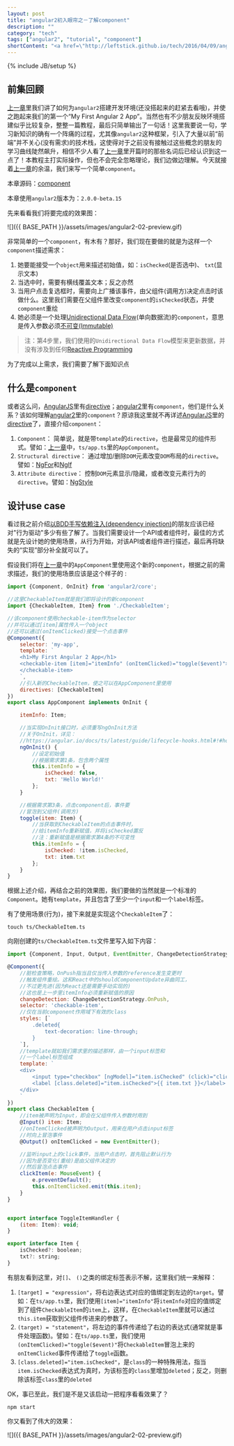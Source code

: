 ```yaml
---
layout: post
title: "angular2初入眼帘之－了解component"
description: ""
category: "tech"
tags: ["angular2", "tutorial", "component"]
shortContent: "<a href=\"http://leftstick.github.io/tech/2016/04/09/angular2-01-env\">上一章</a>里我们讲了如何为<code>angular2</code>搭建开发环境(还没搭起来的赶紧去看哦)，并使之跑起来我们的第一个“My First Angular 2 App”。当然也有不少朋友反映环境搭建似乎比较复杂，整整一篇教程，最后只简单输出了一句话！这里我要说一句，学习新知识的确有一个阵痛的过程，尤其像<code>angular2</code>这种框架，引入了大量以前“前端”并不关心(没有需求)的技术栈，这使得对于之前没有接触过这些概念的朋友的学习曲线陡然飙升，相信不少人看了<a href=\"http://leftstick.github.io/tech/2016/04/09/angular2-01-env\">上一章</a>里开篇时的那些名词后已经认识到这一点了！本教程主打实际操作，但也不会完全忽略理论，我们边做边理解。今天就接着<a href=\"http://leftstick.github.io/tech/2016/04/09/angular2-01-env\">上一章</a>的余温，我们来写一个简单<code>component</code>。"
---
```

{% include JB/setup %}

## 前集回顾 ##

[上一章][previous-url]里我们讲了如何为`angular2`搭建开发环境(还没搭起来的赶紧去看哦)，并使之跑起来我们的第一个“My First Angular 2 App”。当然也有不少朋友反映环境搭建似乎比较复杂，整整一篇教程，最后只简单输出了一句话！这里我要说一句，学习新知识的确有一个阵痛的过程，尤其像`angular2`这种框架，引入了大量以前“前端”并不关心(没有需求)的技术栈，这使得对于之前没有接触过这些概念的朋友的学习曲线陡然飙升，相信不少人看了[上一章][previous-url]里开篇时的那些名词后已经认识到这一点了！本教程主打实际操作，但也不会完全忽略理论，我们边做边理解。今天就接着[上一章][previous-url]的余温，我们来写一个简单`component`。

本章源码：[component](https://github.com/leftstick/angular2-lesson/tree/master/examples/component)

本章使用`angular2`版本为：`2.0.0-beta.15`

先来看看我们将要完成的效果图：

![]({{ BASE_PATH }}/assets/images/angular2-02-preview.gif)

非常简单的一个`component`，有木有？那好，我们现在要做的就是为这样一个`component`描述需求：

1. 她要能接受一个`object`用来描述初始值，如：`isChecked`(是否选中)、 `txt`(显示文本)
2. 当选中时，需要有横线覆盖文本；反之亦然
3. 当用户点击复选框时，需要向上广播该事件，由父组件(调用方)决定点击时该做什么。这里我们需要在父组件里改变`component`的`isChecked`状态，并使`component`重绘
4. 她必须是一个处理[Unidirectional Data Flow](https://medium.com/@AdamRNeary/unidirectional-data-flow-yes-flux-i-am-not-so-sure-b4acf988196c#.bxd6ripaq)(单向数据流)的`component`，意思是传入参数必须[不可变(Immutable)](http://leftstick.github.io/tech/2016/04/09/immutability-in-javascript)

>注：第4步里，我们使用的`Unidirectional Data Flow`模型来更新数据，并没有涉及到任何[Reactive Programming](https://en.wikipedia.org/wiki/Reactive_programming)

为了完成以上需求，我们需要了解下面知识点

## 什么是`component` ##

或者这么问，[AngularJS][ng-url]里有[directive][ng-dir-url]；[angular2][ng2-url]里有`component`，他们是什么关系？该如何理解[angular2][ng2-url]里的`component`？原谅我这里就不再详述[AngularJS][ng-url]里的[directive][ng-dir-url]了，直接介绍`component`：

1. `Component`： 简单说，就是带`template`的`directive`，也是最常见的组件形式。譬如：[上一章][previous-url]中，`ts/app.ts`里的`AppComponent`。
2. `Structural directive`： 通过增加/删除`DOM`元素改变`DOM`布局的`directive`。譬如：[NgFor](https://angular.io/docs/ts/latest/guide/template-syntax.html#ng-for)和[NgIf](https://angular.io/docs/ts/latest/guide/template-syntax.html#ng-if)
3. `Attribute directive`： 控制`DOM`元素显示/隐藏，或者改变元素行为的`directive`。譬如：[NgStyle](https://angular.io/docs/ts/latest/guide/template-syntax.html#ng-style)


## 设计use case ##

看过我之前介绍[以BDD手写依赖注入(dependency injection)](http://leftstick.github.io/tech/2016/03/18/write-di-in-bdd)的朋友应该已经对"行为驱动"多少有些了解了。当我们需要设计一个API或者组件时，最佳的方式就是先设计她的使用场景，从行为开始，对该API或者组件进行描述，最后再将缺失的“实现”部分补全就可以了。

假设我们将在[上一章][previous-url]中的`AppComponent`里使用这个新的`component`，根据之前的需求描述，我们的使用场景应该是这个样子的 :

```javascript
import {Component, OnInit} from 'angular2/core';

//这里CheckableItem就是我们即将设计的新component
import {CheckableItem, Item} from './CheckableItem';

//该component使用checkable-item作为selector
//并可以通过[item]属性传入一个object
//还可以通过(onItemClicked)接受一个点击事件
@Component({
    selector: 'my-app',
    template: `
    <h1>My First Angular 2 App</h1>
    <checkable-item [item]="itemInfo" (onItemClicked)="toggle($event)">
    </checkable-item>
    `,
    //引入新的CheckableItem，使之可以在AppComponent里使用
    directives: [CheckableItem]
})
export class AppComponent implements OnInit {

    itemInfo: Item;

    //当实现OnInit接口时，必须重写ngOnInit方法
    //关于OnInit，详见：
    //https://angular.io/docs/ts/latest/guide/lifecycle-hooks.html#!#hooks-overview
    ngOnInit() {
        //设定初始值
        //根据需求第1条，包含两个属性
        this.itemInfo = {
            isChecked: false,
            txt: 'Hello World!'
        };
    }

    //根据需求第3条，点击component后，事件要
    //冒泡到父组件(调用方)
    toggle(item: Item) {
        //当获取到CheckableItem的点击事件时，
        //给itemInfo重新赋值，并将isChecked置反
        //注：重新赋值是根据需求第4条的不可变性
        this.itemInfo = {
            isChecked: !item.isChecked,
            txt: item.txt
        };
    }
}
```

根据上述介绍，再结合之前的效果图，我们要做的当然就是一个标准的`Component`。她有`template`，并且包含了至少一个`input`和一个`label`标签。

有了使用场景(行为)，接下来就是实现这个`CheckableItem`了：

```shell
touch ts/CheckableItem.ts
```

向刚创建的`ts/CheckableItem.ts`文件里写入如下内容：

```javascript
import {Component, Input, Output, EventEmitter, ChangeDetectionStrategy} from 'angular2/core';

@Component({
    //脏检查策略，OnPush指当且仅当传入参数的reference发生变更时
    //触发组件重绘。这和React中的shouldComponentUpdate异曲同工，
    //不过更先进(因为React还是需要手动实现的)
    //这也是上一步里itemInfo必须重新赋值的原因
    changeDetection: ChangeDetectionStrategy.OnPush,
    selector: 'checkable-item',
    //仅在当前component作用域下有效的class
    styles: [`
        .deleted{
            text-decoration: line-through;
        }
    `],
    //template就如我们需求里的描述那样，由一个input标签和
    //一个label标签组成
    template: `
    <div>
        <input type="checkbox" [ngModel]="item.isChecked" (click)="clickItem($event)">
        <label [class.deleted]="item.isChecked">{{ item.txt }}</label>
    </div>
    `
})
export class CheckableItem {
    //item被声明为Input，即会在父组件传入参数时用到
    @Input() item: Item;
    //onItemClicked被声明为Output，用来在用户点击input标签
    //时向上冒泡事件
    @Output() onItemClicked = new EventEmitter();

    //监听input上的click事件，当用户点击时，首先阻止默认行为
    //因为是否变化(重绘)是由父组件决定的
    //然后冒泡点击事件
    clickItem(e: MouseEvent) {
        e.preventDefault();
        this.onItemClicked.emit(this.item);
    }
}


export interface ToggleItemHandler {
    (item: Item): void;
}

export interface Item {
    isChecked?: boolean;
    txt?: string;
}
```

有朋友看到这里，对`[]`、 `()`之类的绑定标签表示不解，这里我们统一来解释：

1. `[target] = "expression"`，将右边表达式对应的值绑定到左边的`target`。譬如：在`ts/app.ts`里，我们使用`[item]="itemInfo"`将`itemInfo`对应的值绑定到了组件`CheckableItem`的`item`上，这样，在`CheckableItem`里就可以通过`this.item`获取到父组件传进来的参数了。
2. `(target) = "statement"`，将左边的事件传递给了右边的表达式(通常就是事件处理函数)。譬如：在`ts/app.ts`里，我们使用`(onItemClicked)="toggle($event)"`将`CheckableItem`冒泡上来的`onItemClicked`事件传递给了`toggle`函数。
3. `[class.deleted]="item.isChecked"`，是`class`的一种特殊用法，指当`item.isChecked`表达式为真时，为该标签的`class`里增加`deleted`；反之，则删除该标签`class`里的`deleted`

OK，事已至此，我们是不是又该启动一把程序看看效果了？

```shell
npm start
```

你又看到了伟大的效果：

![]({{ BASE_PATH }}/assets/images/angular2-02-preview.gif)

[previous-url]: http://leftstick.github.io/tech/2016/04/09/angular2-01-env
[ng-url]: https://angularjs.org/
[ng-dir-url]: https://docs.angularjs.org/guide/directive
[ng2-url]: https://angular.io/
